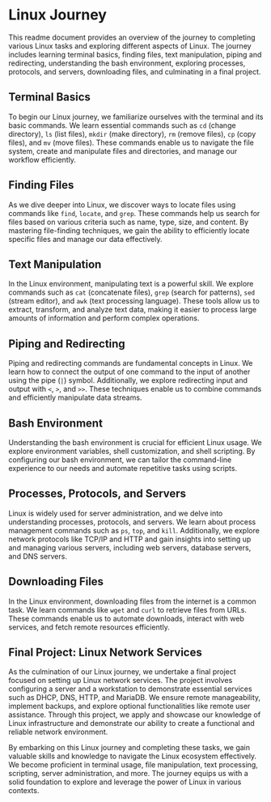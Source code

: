 # Linux Journey

This readme document provides an overview of the journey to completing various Linux tasks and exploring different aspects of Linux. The journey includes learning terminal basics, finding files, text manipulation, piping and redirecting, understanding the bash environment, exploring processes, protocols, and servers, downloading files, and culminating in a final project.

## Terminal Basics

To begin our Linux journey, we familiarize ourselves with the terminal and its basic commands. We learn essential commands such as `cd` (change directory), `ls` (list files), `mkdir` (make directory), `rm` (remove files), `cp` (copy files), and `mv` (move files). These commands enable us to navigate the file system, create and manipulate files and directories, and manage our workflow efficiently.

## Finding Files

As we dive deeper into Linux, we discover ways to locate files using commands like `find`, `locate`, and `grep`. These commands help us search for files based on various criteria such as name, type, size, and content. By mastering file-finding techniques, we gain the ability to efficiently locate specific files and manage our data effectively.

## Text Manipulation

In the Linux environment, manipulating text is a powerful skill. We explore commands such as `cat` (concatenate files), `grep` (search for patterns), `sed` (stream editor), and `awk` (text processing language). These tools allow us to extract, transform, and analyze text data, making it easier to process large amounts of information and perform complex operations.

## Piping and Redirecting

Piping and redirecting commands are fundamental concepts in Linux. We learn how to connect the output of one command to the input of another using the pipe (`|`) symbol. Additionally, we explore redirecting input and output with `<`, `>`, and `>>`. These techniques enable us to combine commands and efficiently manipulate data streams.

## Bash Environment

Understanding the bash environment is crucial for efficient Linux usage. We explore environment variables, shell customization, and shell scripting. By configuring our bash environment, we can tailor the command-line experience to our needs and automate repetitive tasks using scripts.

## Processes, Protocols, and Servers

Linux is widely used for server administration, and we delve into understanding processes, protocols, and servers. We learn about process management commands such as `ps`, `top`, and `kill`. Additionally, we explore network protocols like TCP/IP and HTTP and gain insights into setting up and managing various servers, including web servers, database servers, and DNS servers.

## Downloading Files

In the Linux environment, downloading files from the internet is a common task. We learn commands like `wget` and `curl` to retrieve files from URLs. These commands enable us to automate downloads, interact with web services, and fetch remote resources efficiently.

## Final Project: Linux Network Services

As the culmination of our Linux journey, we undertake a final project focused on setting up Linux network services. The project involves configuring a server and a workstation to demonstrate essential services such as DHCP, DNS, HTTP, and MariaDB. We ensure remote manageability, implement backups, and explore optional functionalities like remote user assistance. Through this project, we apply and showcase our knowledge of Linux infrastructure and demonstrate our ability to create a functional and reliable network environment.

By embarking on this Linux journey and completing these tasks, we gain valuable skills and knowledge to navigate the Linux ecosystem effectively. We become proficient in terminal usage, file manipulation, text processing, scripting, server administration, and more. The journey equips us with a solid foundation to explore and leverage the power of Linux in various contexts.
